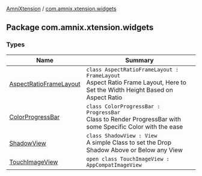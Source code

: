 [AmniXtension](../index.md) / [com.amnix.xtension.widgets](./index.md)

## Package com.amnix.xtension.widgets

### Types

| Name | Summary |
|---|---|
| [AspectRatioFrameLayout](-aspect-ratio-frame-layout/index.md) | `class AspectRatioFrameLayout : FrameLayout`<br>Aspect Ratio Frame Layout, Here to Set the Width Height Based on Aspect Ratio |
| [ColorProgressBar](-color-progress-bar/index.md) | `class ColorProgressBar : ProgressBar`<br>Class to Render ProgressBar with some Specific Color with the ease |
| [ShadowView](-shadow-view/index.md) | `class ShadowView : View`<br>A simple Class to set the Drop Shadow Above or Below any View |
| [TouchImageView](-touch-image-view/index.md) | `open class TouchImageView : AppCompatImageView` |
